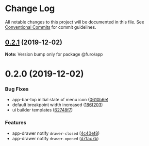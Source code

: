 # Change Log

All notable changes to this project will be documented in this file.
See [Conventional Commits](https://conventionalcommits.org) for commit guidelines.

## [0.2.1](https://github.com/theNorstroem/FuroBaseComponents/compare/@furo/app@0.2.0...@furo/app@0.2.1) (2019-12-02)

**Note:** Version bump only for package @furo/app





# 0.2.0 (2019-12-02)


### Bug Fixes

* app-bar-top initial state of menu icon ([0610b6e](https://github.com/theNorstroem/FuroBaseComponents/commit/0610b6e))
* default breakpoint width increased ([186f203](https://github.com/theNorstroem/FuroBaseComponents/commit/186f203))
* ui builder templates ([62748f7](https://github.com/theNorstroem/FuroBaseComponents/commit/62748f7))


### Features

* app-drawer notify `drawer-closed` ([4c40ef8](https://github.com/theNorstroem/FuroBaseComponents/commit/4c40ef8))
* app-drawer notify `drawer-opened` ([d71ac7b](https://github.com/theNorstroem/FuroBaseComponents/commit/d71ac7b))
